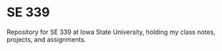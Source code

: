 # SE 339
Repository for SE 339 at Iowa State University, holding my class notes, projects,
and assignments.
